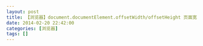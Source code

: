 ```yaml
---
layout: post
title: 【浏览器】document.documentElement.offsetWidth/offsetHeight 页面宽高(CSS像素)
date: 2014-02-20 22:42:00
categories: [浏览器]
tags: []
---
```

          